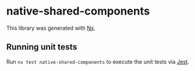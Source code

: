# native-shared-components

This library was generated with [Nx](https://nx.dev).

## Running unit tests

Run `nx test native-shared-components` to execute the unit tests via [Jest](https://jestjs.io).
